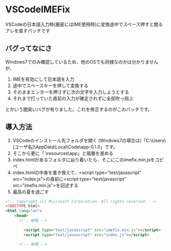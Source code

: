 # VSCodeIMEFix
VSCodeの日本語入力時(厳密にはIME使用時)に変換途中でスペース押すと闇るアレを直すパッチです


## バグってなにさ
Windows7でのみ確認しているため、他のOSでも同様なのかは分かりませんが、


 1. IMEを有効にして日本語を入力
 1. 途中でスペースキーを押して変換する
 1. そのままエンターを押さずに次の文字を入力しようとする
 1. それまで打っていた直前の入力が確定されずに全部吹っ飛ぶ

とかいう闇臭いバグが有りました。これを修正するのがこのパッチです。

## 導入方法
 1. VSCodeのインストール先フォルダを開く
(Windows7の場合は)「C:\Users\\[ユーザ名]\AppData\Local\Code\app-0.1.0」です。
 1. そこから更に「.\resources\app」と階層を進める
 1. index.htmlがあるフォルダに辿り着いたら、そこにこのimefix.min.jsをコピペ
 1. index.htmlの中身を書き換えて、\<script type="text/javascript" src="index.js"></script>の直前に\<script type="text/javascript" src="imefix.min.js"></script>を記述する
 1. 最高の夏を過ごす
```html
<!-- Copyright (C) Microsoft Corporation. All rights reserved. -->
<!DOCTYPE html>
<html lang="en">
	<head>
	  <!-- 省略 -->
	  
		<script type="text/javascript" src="imefix.min.js"></script>
		<script type="text/javascript" src="index.js"></script>
		
	  <!-- 省略 -->
